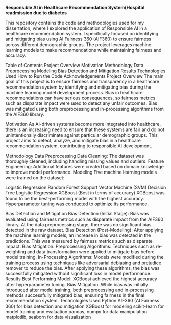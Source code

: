 
**Responsible AI in Healthcare Recommendation System(Hospital readmission due to diabetes**

This repository contains the code and methodologies used for my dissertation, where I explored the application of Responsible AI in a healthcare recommendation system. I specifically focused on identifying and mitigating bias using AI Fairness 360 (AIF360) to ensure fairness across different demographic groups. The project leverages machine learning models to make recommendations while maintaining fairness and accuracy.

Table of Contents
Project Overview
Motivation
Methodology
Data Preprocessing
Modeling
Bias Detection and Mitigation
Results
Technologies Used
How to Run the Code
Acknowledgements
Project Overview
The main goal of this project is to ensure fairness and transparency in a healthcare recommendation system by identifying and mitigating bias during the machine learning model development process. Bias in healthcare recommendations can have serious consequences, so fairness metrics such as disparate impact were used to detect any unfair outcomes. Bias was mitigated using both preprocessing and in-processing algorithms from the AIF360 library.

Motivation
As AI-driven systems become more integrated into healthcare, there is an increasing need to ensure that these systems are fair and do not unintentionally discriminate against particular demographic groups. This project aims to detect, analyze, and mitigate bias in a healthcare recommendation system, contributing to responsible AI development.

Methodology
Data Preprocessing
Data Cleaning: The dataset was thoroughly cleaned, including handling missing values and outliers.
Feature Engineering: Additional features were created based on domain knowledge to improve model performance.
Modeling
Five machine learning models were trained on the dataset:

Logistic Regression
Random Forest
Support Vector Machine (SVM)
Decision Tree
Logistic Regression
XGBoost (Best in terms of accuracy)
XGBoost was found to be the best-performing model with the highest accuracy. Hyperparameter tuning was conducted to optimize its performance.

Bias Detection and Mitigation
Bias Detection (Initial Stage):
Bias was evaluated using fairness metrics such as disparate impact from the AIF360 library. At the data preprocessing stage, there was no significant bias detected in the raw dataset.
Bias Detection (Post-Modeling):
After applying the machine learning models, an increase in bias was detected in the predictions. This was measured by fairness metrics such as disparate impact.
Bias Mitigation:
Preprocessing Algorithms: Techniques such as re-weighting and data transformation were applied to mitigate bias before model training.
In-Processing Algorithms: Models were modified during the training process using techniques like adversarial debiasing and prejudice remover to reduce the bias.
After applying these algorithms, the bias was successfully mitigated without significant loss in model performance.
Results
Best Performing Model: XGBoost achieved the highest accuracy after hyperparameter tuning.
Bias Mitigation: While bias was initially introduced after model training, both preprocessing and in-processing methods successfully mitigated bias, ensuring fairness in the final recommendation system.
Technologies Used
Python
AIF360 (AI Fairness 360) for bias detection and mitigation
XGBoost for modeling
scikit-learn for model training and evaluation
pandas, numpy for data manipulation
matplotlib, seaborn for data visualization
